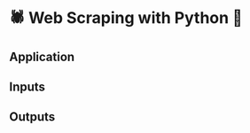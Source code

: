 :spider: Web Scraping with Python :snake:
===================================================


Application
-----------------------


Inputs
----------------------


Outputs
----------------------